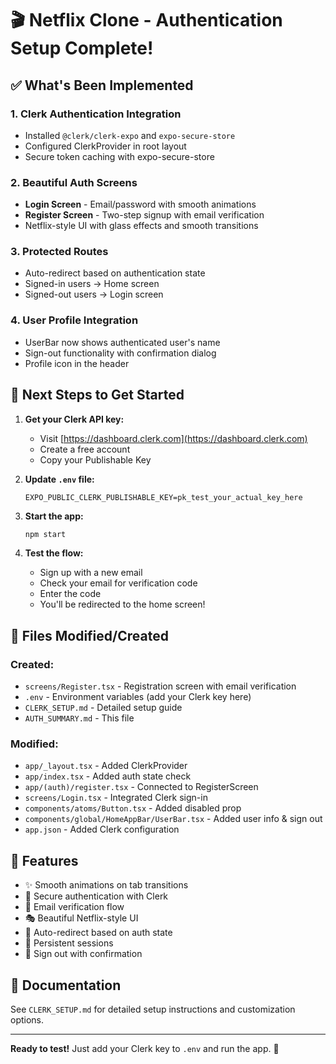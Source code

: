 # 🎬 Netflix Clone - Authentication Setup Complete!

## ✅ What's Been Implemented

### 1. **Clerk Authentication Integration**
- Installed `@clerk/clerk-expo` and `expo-secure-store`
- Configured ClerkProvider in root layout
- Secure token caching with expo-secure-store

### 2. **Beautiful Auth Screens**
- **Login Screen** - Email/password with smooth animations
- **Register Screen** - Two-step signup with email verification
- Netflix-style UI with glass effects and smooth transitions

### 3. **Protected Routes**
- Auto-redirect based on authentication state
- Signed-in users → Home screen
- Signed-out users → Login screen

### 4. **User Profile Integration**
- UserBar now shows authenticated user's name
- Sign-out functionality with confirmation dialog
- Profile icon in the header

## 🚀 Next Steps to Get Started

1. **Get your Clerk API key:**
   - Visit [https://dashboard.clerk.com](https://dashboard.clerk.com)
   - Create a free account
   - Copy your Publishable Key

2. **Update `.env` file:**
   ```
   EXPO_PUBLIC_CLERK_PUBLISHABLE_KEY=pk_test_your_actual_key_here
   ```

3. **Start the app:**
   ```bash
   npm start
   ```

4. **Test the flow:**
   - Sign up with a new email
   - Check your email for verification code
   - Enter the code
   - You'll be redirected to the home screen!

## 📁 Files Modified/Created

### Created:
- `screens/Register.tsx` - Registration screen with email verification
- `.env` - Environment variables (add your Clerk key here)
- `CLERK_SETUP.md` - Detailed setup guide
- `AUTH_SUMMARY.md` - This file

### Modified:
- `app/_layout.tsx` - Added ClerkProvider
- `app/index.tsx` - Added auth state check
- `app/(auth)/register.tsx` - Connected to RegisterScreen
- `screens/Login.tsx` - Integrated Clerk sign-in
- `components/atoms/Button.tsx` - Added disabled prop
- `components/global/HomeAppBar/UserBar.tsx` - Added user info & sign out
- `app.json` - Added Clerk configuration

## 🎨 Features

- ✨ Smooth animations on tab transitions
- 🔐 Secure authentication with Clerk
- 📧 Email verification flow
- 🎭 Beautiful Netflix-style UI
- 🔄 Auto-redirect based on auth state
- 💾 Persistent sessions
- 🚪 Sign out with confirmation

## 📖 Documentation

See `CLERK_SETUP.md` for detailed setup instructions and customization options.

---

**Ready to test!** Just add your Clerk key to `.env` and run the app. 🎉
